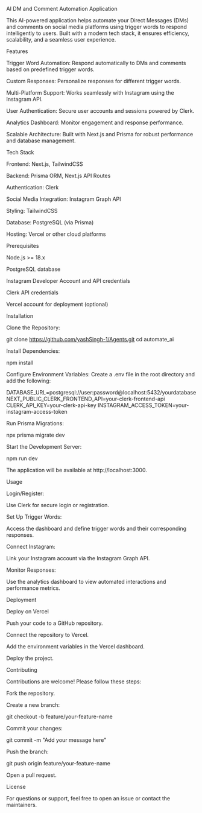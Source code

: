 AI DM and Comment Automation Application

This AI-powered application helps automate your Direct Messages (DMs) and comments on social media platforms using trigger words to respond intelligently to users. Built with a modern tech stack, it ensures efficiency, scalability, and a seamless user experience.

Features

Trigger Word Automation: Respond automatically to DMs and comments based on predefined trigger words.

Custom Responses: Personalize responses for different trigger words.

Multi-Platform Support: Works seamlessly with Instagram using the Instagram API.

User Authentication: Secure user accounts and sessions powered by Clerk.

Analytics Dashboard: Monitor engagement and response performance.

Scalable Architecture: Built with Next.js and Prisma for robust performance and database management.

Tech Stack

Frontend: Next.js, TailwindCSS

Backend: Prisma ORM, Next.js API Routes

Authentication: Clerk

Social Media Integration: Instagram Graph API

Styling: TailwindCSS

Database: PostgreSQL (via Prisma)

Hosting: Vercel or other cloud platforms

Prerequisites

Node.js >= 18.x

PostgreSQL database

Instagram Developer Account and API credentials

Clerk API credentials

Vercel account for deployment (optional)

Installation

Clone the Repository:

git clone https://github.com/yashSingh-1/Agents.git
cd automate_ai

Install Dependencies:

npm install

Configure Environment Variables:
Create a .env file in the root directory and add the following:

DATABASE_URL=postgresql://user:password@localhost:5432/yourdatabase
NEXT_PUBLIC_CLERK_FRONTEND_API=your-clerk-frontend-api
CLERK_API_KEY=your-clerk-api-key
INSTAGRAM_ACCESS_TOKEN=your-instagram-access-token

Run Prisma Migrations:

npx prisma migrate dev

Start the Development Server:

npm run dev

The application will be available at http://localhost:3000.

Usage

Login/Register:

Use Clerk for secure login or registration.

Set Up Trigger Words:

Access the dashboard and define trigger words and their corresponding responses.

Connect Instagram:

Link your Instagram account via the Instagram Graph API.

Monitor Responses:

Use the analytics dashboard to view automated interactions and performance metrics.

Deployment

Deploy on Vercel

Push your code to a GitHub repository.

Connect the repository to Vercel.

Add the environment variables in the Vercel dashboard.

Deploy the project.

Contributing

Contributions are welcome! Please follow these steps:

Fork the repository.

Create a new branch:

git checkout -b feature/your-feature-name

Commit your changes:

git commit -m "Add your message here"

Push the branch:

git push origin feature/your-feature-name

Open a pull request.

License

For questions or support, feel free to open an issue or contact the maintainers.

